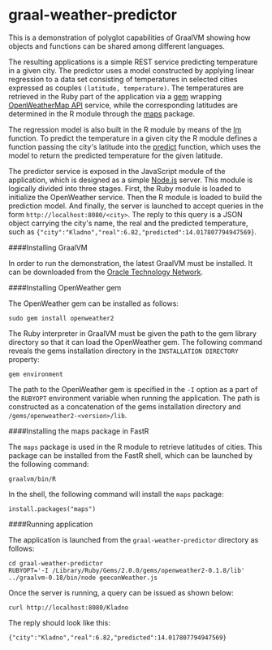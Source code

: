 # graal-weather-predictor
This is a demonstration of polyglot capabilities of GraalVM showing
how objects and functions can be shared among different languages.

The resulting applications is a simple REST service predicting temperature in
a given city. The predictor uses a model constructed by applying linear regression
to a data set consisting of temperatures in selected cities expressed as couples 
`(latitude, temperature)`. The temperatures are retrieved in the Ruby part of the application
via a [gem](https://rubygems.org/gems/openweather2/versions/0.1.8) wrapping [OpenWeatherMap API](http://openweathermap.org) service,
while the corresponding latitudes are determined in the R module through the [maps](https://cran.r-project.org/web/packages/maps/maps.pdf) package.

The regression model is also built in the R module by means of the [lm](https://stat.ethz.ch/R-manual/R-devel/library/stats/html/lm.html) function. To predict the temperature
in a given city the R module defines a function passing the city's latitude into the 
[predict](https://stat.ethz.ch/R-manual/R-devel/library/stats/html/predict.lm.html) 
function, which uses the model to return the predicted temperature for the given latitude.

The predictor service is exposed in the JavaScript module of the application, which is
designed as a simple [Node.js](https://nodejs.org/en/) server. This module is logically divided into three stages. First,
the Ruby module is loaded to initialize the OpenWeather service. Then the R module is loaded
to build the prediction model. And finally, the server is launched to accept queries in
the form `http://localhost:8080/<city>`. The reply to this query is a JSON object carrying
the city's name, the real and the predicted temperature, such as
`{"city":"Kladno","real":6.82,"predicted":14.017807794947569}`.

####Installing GraalVM

In order to run the demonstration, the latest GraalVM must be installed. It can be
downloaded from the [Oracle Technology Network](http://www.oracle.com/technetwork/oracle-labs/program-languages/downloads/index.html).

####Installing OpenWeather gem

The OpenWeather gem can be installed as follows:

```
sudo gem install openweather2
```

The Ruby interpreter in GraalVM must be given the path to the gem library directory so that
it can load the OpenWeather gem. The following command reveals the gems installation
directory in the `INSTALLATION DIRECTORY` property:

```
gem environment
```

The path to the OpenWeather gem is specified in the `-I` option as a part of the `RUBYOPT` environment
variable when running the application. The path is constructed as a concatenation of the
gems installation directory and `/gems/openweather2-<version>/lib`.

####Installing the maps package in FastR

The `maps` package is used in the R module to retrieve latitudes of cities. This package
can be installed from the FastR shell, which can be launched by the following command:

```
graalvm/bin/R
```

In the shell, the following command will install the `maps` package:

```
install.packages("maps")
```

####Running application

The application is launched from the `graal-weather-predictor` directory as follows:

```
cd graal-weather-predictor
RUBYOPT='-I /Library/Ruby/Gems/2.0.0/gems/openweather2-0.1.8/lib' ../graalvm-0.18/bin/node geeconWeather.js
```

Once the server is running, a query can be issued as shown below:

```
curl http://localhost:8080/Kladno
```

The reply should look like this:

```
{"city":"Kladno","real":6.82,"predicted":14.017807794947569}
```
